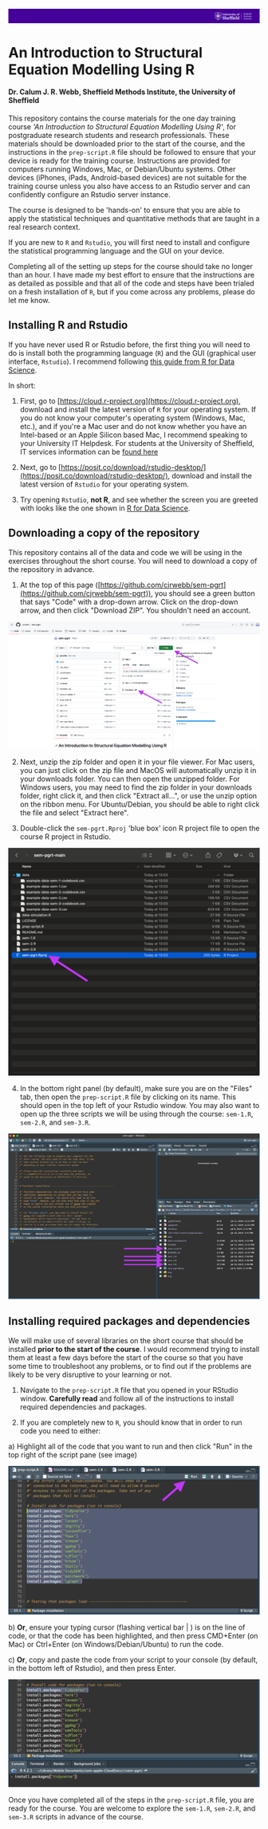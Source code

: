 
![](img/smi-header.png)

# An Introduction to Structural Equation Modelling Using R

#### Dr. Calum J. R. Webb, Sheffield Methods Institute, the University of Sheffield

This repository contains the course materials for the one day training course *'An Introduction to Structural Equation Modelling Using R'*, for postgraduate research students and research professionals. These materials should be downloaded prior to the start of the course, and the instructions in the `prep-script.R` file should be followed to ensure that your device is ready for the training course. Instructions are provided for computers running Windows, Mac, or Debian/Ubuntu systems. Other devices (iPhones, iPads, Android-based devices) are not suitable for the training course unless you also have access to an Rstudio server and can confidently configure an Rstudio server instance. 

The course is designed to be 'hands-on' to ensure that you are able to apply the statistical techniques and quantitative methods that are taught in a real research context.

If you are new to `R` and `Rstudio`, you will first need to install and configure the statistical programming language and the GUI on your device. 

Completing all of the setting up steps for the course should take no longer than an hour. I have made my best effort to ensure that the instructions are as detailed as possible and that all of the code and steps have been trialed on a fresh installation of `R`, but if you come across any problems, please do let me know.


## Installing R and Rstudio

If you have never used R or Rstudio before, the first thing you will need to do is install both the programming language (`R`) and the GUI (graphical user interface, `Rstudio`). I recommend following [this guide from R for Data Science](https://r4ds.hadley.nz/intro#prerequisites). 

In short: 

1) First, go to [https://cloud.r-project.org](https://cloud.r-project.org), download and install the latest version of `R` for your operating system. If you do not know your computer's operating system (Windows, Mac, etc.), and if you're a Mac user and do not know whether you have an Intel-based or an Apple Silicon based Mac, I recommend speaking to your University IT Helpdesk. For students at the University of Sheffield, IT services information can be [found here](https://www.sheffield.ac.uk/it-services)

2) Next, go to [https://posit.co/download/rstudio-desktop/](https://posit.co/download/rstudio-desktop/), download and install the latest version of `Rstudio` for your operating system. 

3) Try opening `Rstudio`, **not R**, and see whether the screen you are greeted with looks like the one shown in [R for Data Science](https://r4ds.hadley.nz/intro#prerequisites). 


## Downloading a copy of the repository

This repository contains all of the data and code we will be using in the exercises throughout the short course. You will need to download a copy of the repository in advance.

1) At the top of this page ([https://github.com/cjrwebb/sem-pgrt](https://github.com/cjrwebb/sem-pgrt)), you should see a green button that says "Code" with a drop-down arrow. Click on the drop-down arrow, and then click "Download ZIP". You shouldn't need an account.

![](img/readme-img-1.png)


2) Next, unzip the zip folder and open it in your file viewer. For Mac users, you can just click on the zip file and MacOS will automatically unzip it in your downloads folder. You can then open the unzipped folder. For Windows users, you may need to find the zip folder in your downloads folder, right click it, and then click "Extract all...", or use the unzip option on the ribbon menu. For Ubuntu/Debian, you should be able to right click the file and select "Extract here".

3) Double-click the `sem-pgrt.Rproj` 'blue box' icon R project file to open the course R project in Rstudio.


<p align="center" width="100%">

![](img/readme-img-2.png)

</p>


4) In the bottom right panel (by default), make sure you are on the "Files" tab, then open the `prep-script.R` file by clicking on its name. This should open in the top left of your Rstudio window. You may also want to open up the three scripts we will be using through the course: `sem-1.R`, `sem-2.R`, and `sem-3.R`.

<p align="center" width="100%">

![](img/readme-img-3.png)

</p>

## Installing required packages and dependencies

We will make use of several libraries on the short course that should be installed **prior to the start of the course**. I would recommend trying to install them at least a few days before the start of the course so that you have some time to troubleshoot any problems, or to find out if the problems are likely to be very disruptive to your learning or not.

1) Navigate to the `prep-script.R` file that you opened in your RStudio window. **Carefully read** and follow all of the instructions to install required dependencies and packages.

2) If you are completely new to `R`, you should know that in order to run code you need to either:

  a) Highlight all of the code that you want to run and then click "Run" in the top right of the script pane (see image)

<p align="center" width="100%">

  ![](img/readme-img-4.png)

</p>
  
  b) **Or**, ensure your typing cursor (flashing vertical bar | ) is on the line of code, or that the code has been highlighted, and then press CMD+Enter (on Mac) or Ctrl+Enter (on Windows/Debian/Ubuntu) to run the code.
  
  c) **Or**, copy and paste the code from your script to your console (by default, in the bottom left of Rstudio), and then press Enter.
  
<p align="center" width="100%">
  
  ![](img/readme-img-5.png)
  
</p>
  
Once you have completed all of the steps in the `prep-script.R` file, you are ready for the course. You are welcome to explore the `sem-1.R`, `sem-2.R`, and `sem-3.R` scripts in advance of the course. 
  
  
<br><br><br>